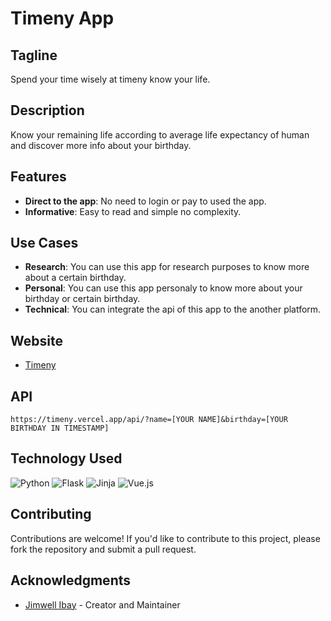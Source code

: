 # Timeny App

## Tagline
Spend your time wisely at timeny know your life.

## Description
Know your remaining life according to average life expectancy of human and discover more info about your birthday.

## Features

* **Direct to the app**: No need to login or pay to used the app.
* **Informative**: Easy to read and simple no complexity.

## Use Cases

* **Research**: You can use this app for research purposes to know more about a certain birthday.
* **Personal**: You can use this app personaly to know more about your birthday or certain birthday.
* **Technical**: You can integrate the api of this app to the another platform.

## Website
* [Timeny](https://timeny.vercel.app/)

## API
``` https://timeny.vercel.app/api/?name=[YOUR NAME]&birthday=[YOUR BIRTHDAY IN TIMESTAMP] ```

## Technology Used
![Python](https://img.shields.io/badge/python-3670A0?style=for-the-badge&logo=python&logoColor=ffdd54) ![Flask](https://img.shields.io/badge/flask-%23000.svg?style=for-the-badge&logo=flask&logoColor=white) ![Jinja](https://img.shields.io/badge/jinja-white.svg?style=for-the-badge&logo=jinja&logoColor=black) ![Vue.js](https://img.shields.io/badge/vue.js-%2335495e.svg?style=for-the-badge&logo=vuedotjs&logoColor=%234FC08D)


## Contributing

Contributions are welcome! If you'd like to contribute to this project, please fork the repository and submit a pull request.

## Acknowledgments

* [Jimwell Ibay](https://mrjim.vercel.app/) - Creator and Maintainer